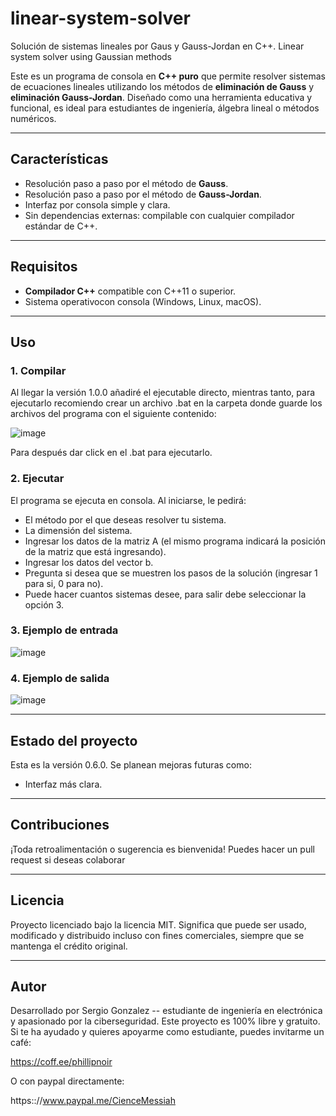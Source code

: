 # linear-system-solver
Solución de sistemas lineales por Gaus y Gauss-Jordan en C++. Linear system solver using Gaussian methods

Este es un programa de consola en **C++ puro** que permite resolver sistemas de ecuaciones lineales utilizando los métodos de **eliminación de Gauss** y **eliminación Gauss-Jordan**.
Diseñado como una herramienta educativa y funcional, es ideal para estudiantes de ingeniería, álgebra lineal o métodos numéricos.

---

## Características

- Resolución paso a paso por el método de **Gauss**.
- Resolución paso a paso por el método de **Gauss-Jordan**.
- Interfaz por consola simple y clara.
- Sin dependencias externas: compilable con cualquier compilador estándar de C++.

---

## Requisitos

- **Compilador C++** compatible con C++11 o superior.
- Sistema operativocon consola (Windows, Linux, macOS).

---

## Uso

### 1. Compilar

Al llegar la versión 1.0.0 añadiré el ejecutable directo, mientras tanto, para ejecutarlo recomiendo crear un archivo .bat en la carpeta donde guarde los archivos del programa con el siguiente contenido:

![image](https://github.com/user-attachments/assets/ba6c2e0f-850b-4bd0-b94c-51e2c74c34bd)


Para después dar click en el .bat para ejecutarlo.

### 2. Ejecutar

El programa se ejecuta en consola.
Al iniciarse, le pedirá:

- El método por el que deseas resolver tu sistema.
- La dimensión del sistema.
- Ingresar los datos de la matriz A (el mismo programa indicará la posición de la matriz que está ingresando).
- Ingresar los datos del vector b.
- Pregunta si desea que se muestren los pasos de la solución (ingresar 1 para si, 0 para no).
- Puede hacer cuantos sistemas desee, para salir debe seleccionar la opción 3.

### 3. Ejemplo de entrada

![image](https://github.com/user-attachments/assets/35fc9ecd-2866-4385-95dc-28b81dbd0f1b)

### 4. Ejemplo de salida

![image](https://github.com/user-attachments/assets/47611d3e-0d64-49f1-a0f0-894fe3675480)

---

## Estado del proyecto

Esta es la versión 0.6.0.
Se planean mejoras futuras como:
- Interfaz más clara.

---

## Contribuciones

¡Toda retroalimentación o sugerencia es bienvenida!
Puedes hacer un pull request si deseas colaborar

---

## Licencia

Proyecto licenciado bajo la licencia MIT.
Significa que puede ser usado, modificado y distribuido incluso con fines comerciales, siempre que se mantenga el crédito original.

---

## Autor

Desarrollado por Sergio Gonzalez -- estudiante de ingeniería en electrónica y apasionado por la ciberseguridad.
Este proyecto es 100% libre y gratuito. Si te ha ayudado y quieres apoyarme como estudiante, puedes invitarme un café:

https://coff.ee/phillipnoir

O con paypal directamente:

https:://www.paypal.me/CienceMessiah
